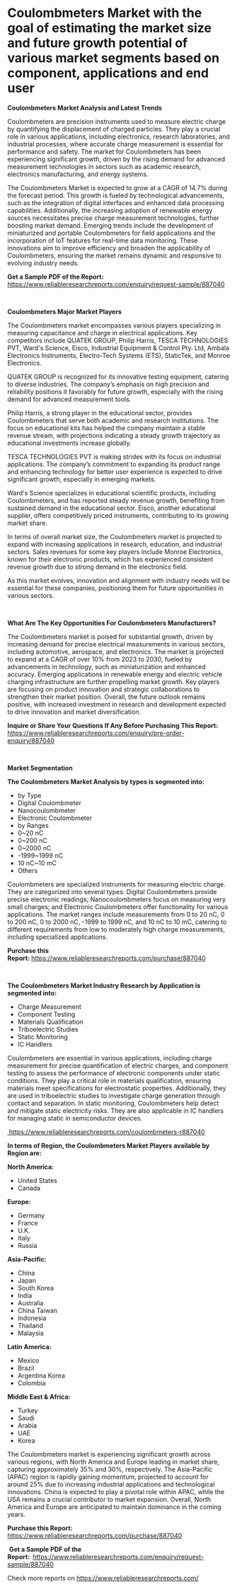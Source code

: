 <p><h1>Coulombmeters Market with the goal of estimating the market size and future growth potential of various market segments based on component, applications and end user</h1></p><p><strong>Coulombmeters Market Analysis and Latest Trends</strong></p>
<p><p>Coulombmeters are precision instruments used to measure electric charge by quantifying the displacement of charged particles. They play a crucial role in various applications, including electronics, research laboratories, and industrial processes, where accurate charge measurement is essential for performance and safety. The market for Coulombmeters has been experiencing significant growth, driven by the rising demand for advanced measurement technologies in sectors such as academic research, electronics manufacturing, and energy systems.</p><p>The Coulombmeters Market is expected to grow at a CAGR of 14.7% during the forecast period. This growth is fueled by technological advancements, such as the integration of digital interfaces and enhanced data processing capabilities. Additionally, the increasing adoption of renewable energy sources necessitates precise charge measurement technologies, further boosting market demand. Emerging trends include the development of miniaturized and portable Coulombmeters for field applications and the incorporation of IoT features for real-time data monitoring. These innovations aim to improve efficiency and broaden the applicability of Coulombmeters, ensuring the market remains dynamic and responsive to evolving industry needs.</p></p>
<p><strong>Get a Sample PDF of the Report:&nbsp;</strong> <a href="https://www.reliableresearchreports.com/enquiry/request-sample/887040?utm_campaign=2205&utm_medium=2&utm_source=Github&utm_content=ia&utm_term=17022025&utm_id=coulombmeters">https://www.reliableresearchreports.com/enquiry/request-sample/887040</a></p>
<p>&nbsp;</p>
<p><strong>Coulombmeters Major Market Players</strong></p>
<p><p>The Coulombmeters market encompasses various players specializing in measuring capacitance and charge in electrical applications. Key competitors include QUATEK GROUP, Philip Harris, TESCA TECHNOLOGIES PVT, Ward's Science, Eisco, Industrial Equipment & Control Pty. Ltd, Ambala Electronics Instruments, Electro-Tech Systems (ETS), StaticTek, and Monroe Electronics.</p><p>QUATEK GROUP is recognized for its innovative testing equipment, catering to diverse industries. The company’s emphasis on high precision and reliability positions it favorably for future growth, especially with the rising demand for advanced measurement tools.</p><p>Philip Harris, a strong player in the educational sector, provides Coulombmeters that serve both academic and research institutions. The focus on educational kits has helped the company maintain a stable revenue stream, with projections indicating a steady growth trajectory as educational investments increase globally.</p><p>TESCA TECHNOLOGIES PVT is making strides with its focus on industrial applications. The company’s commitment to expanding its product range and enhancing technology for better user experience is expected to drive significant growth, especially in emerging markets.</p><p>Ward's Science specializes in educational scientific products, including Coulombmeters, and has reported steady revenue growth, benefiting from sustained demand in the educational sector. Eisco, another educational supplier, offers competitively priced instruments, contributing to its growing market share.</p><p>In terms of overall market size, the Coulombmeters market is projected to expand with increasing applications in research, education, and industrial sectors. Sales revenues for some key players include Monroe Electronics, known for their electronic products, which has experienced consistent revenue growth due to strong demand in the electronics field.</p><p>As this market evolves, innovation and alignment with industry needs will be essential for these companies, positioning them for future opportunities in various sectors.</p></p>
<p>&nbsp;</p>
<p><strong>What Are The Key Opportunities For Coulombmeters Manufacturers?</strong></p>
<p><p>The Coulombmeters market is poised for substantial growth, driven by increasing demand for precise electrical measurements in various sectors, including automotive, aerospace, and electronics. The market is projected to expand at a CAGR of over 10% from 2023 to 2030, fueled by advancements in technology, such as miniaturization and enhanced accuracy. Emerging applications in renewable energy and electric vehicle charging infrastructure are further propelling market growth. Key players are focusing on product innovation and strategic collaborations to strengthen their market position. Overall, the future outlook remains positive, with increased investment in research and development expected to drive innovation and market diversification.</p></p>
<p><strong>Inquire or Share Your Questions If Any Before Purchasing This Report:</strong> <a href="https://www.reliableresearchreports.com/enquiry/pre-order-enquiry/887040?utm_campaign=2205&utm_medium=2&utm_source=Github&utm_content=ia&utm_term=17022025&utm_id=coulombmeters">https://www.reliableresearchreports.com/enquiry/pre-order-enquiry/887040</a></p>
<p>&nbsp;</p>
<p><strong>Market Segmentation</strong></p>
<p><strong>The Coulombmeters Market Analysis by types is segmented into:</strong></p>
<p><ul><li>by Type</li><li>Digital Coulombmeter</li><li>Nanocoulombmeter</li><li>Electronic Coulombmeter</li><li>by Ranges</li><li>0~20 nC</li><li>0~200 nC</li><li>0~2000 nC</li><li>-1999~1999 nC</li><li>10 nC~10 mC</li><li>Others</li></ul></p>
<p><p>Coulombmeters are specialized instruments for measuring electric charge. They are categorized into several types: Digital Coulombmeters provide precise electronic readings; Nanocoulombmeters focus on measuring very small charges; and Electronic Coulombmeters offer functionality for various applications. The market ranges include measurements from 0 to 20 nC, 0 to 200 nC, 0 to 2000 nC, -1999 to 1999 nC, and 10 nC to 10 mC, catering to different requirements from low to moderately high charge measurements, including specialized applications.</p></p>
<p><strong>Purchase this Report:&nbsp;</strong><a href="https://www.reliableresearchreports.com/purchase/887040?utm_campaign=2205&utm_medium=2&utm_source=Github&utm_content=ia&utm_term=17022025&utm_id=coulombmeters">https://www.reliableresearchreports.com/purchase/887040</a></p>
<p>&nbsp;</p>
<p><strong>The Coulombmeters Market Industry Research by Application is segmented into:</strong></p>
<p><ul><li>Charge Measurement</li><li>Component Testing</li><li>Materials Qualification</li><li>Triboelectric Studies</li><li>Static Monitoring</li><li>IC Handlers</li></ul></p>
<p><p>Coulombmeters are essential in various applications, including charge measurement for precise quantification of electric charges, and component testing to assess the performance of electronic components under static conditions. They play a critical role in materials qualification, ensuring materials meet specifications for electrostatic properties. Additionally, they are used in triboelectric studies to investigate charge generation through contact and separation. In static monitoring, Coulombmeters help detect and mitigate static electricity risks. They are also applicable in IC handlers for managing static in semiconductor devices.</p></p>
<p><a href="https://www.reliableresearchreports.com/coulombmeters-r887040?utm_campaign=2205&utm_medium=2&utm_source=Github&utm_content=ia&utm_term=17022025&utm_id=coulombmeters">&nbsp;https://www.reliableresearchreports.com/coulombmeters-r887040</a></p>
<p><strong>In terms of Region, the Coulombmeters Market Players available by Region are:</strong></p>
<p>
    <p> <strong> North America: </strong>
        <ul>
            <li>United States</li>
            <li>Canada</li>
        </ul>
        </p> 
    <p> <strong> Europe: </strong>
        <ul>
            <li>Germany</li>
            <li>France</li>
            <li>U.K.</li>
            <li>Italy</li>
            <li>Russia</li>
        </ul>
        </p> 
    <p> <strong> Asia-Pacific: </strong>
        <ul>
            <li>China</li>
            <li>Japan</li>
            <li>South Korea</li>
            <li>India</li>
            <li>Australia</li>
            <li>China Taiwan</li>
            <li>Indonesia</li>
            <li>Thailand</li>
            <li>Malaysia</li>
        </ul>
        </p> 
    <p> <strong> Latin America: </strong>
        <ul>
            <li>Mexico</li>
            <li>Brazil</li>
            <li>Argentina Korea</li>
            <li>Colombia</li>
        </ul>
        </p> 
    <p> <strong> Middle East & Africa: </strong>
        <ul>
            <li>Turkey</li>
            <li>Saudi</li>
            <li>Arabia</li>
            <li>UAE</li>
            <li>Korea</li>
        </ul>
    </p>
    </p>
<p><p>The Coulombmeters market is experiencing significant growth across various regions, with North America and Europe leading in market share, capturing approximately 35% and 30%, respectively. The Asia-Pacific (APAC) region is rapidly gaining momentum, projected to account for around 25% due to increasing industrial applications and technological innovations. China is expected to play a pivotal role within APAC, while the USA remains a crucial contributor to market expansion. Overall, North America and Europe are anticipated to maintain dominance in the coming years.</p></p>
<p><strong>Purchase this Report: </strong><a href="https://www.reliableresearchreports.com/purchase/887040?utm_campaign=2205&utm_medium=2&utm_source=Github&utm_content=ia&utm_term=17022025&utm_id=coulombmeters">https://www.reliableresearchreports.com/purchase/887040</a></p>
<p>&nbsp;<strong>Get a Sample PDF of the Report:&nbsp;&nbsp;</strong><a href="https://www.reliableresearchreports.com/enquiry/request-sample/887040?utm_campaign=2205&utm_medium=2&utm_source=Github&utm_content=ia&utm_term=17022025&utm_id=coulombmeters">https://www.reliableresearchreports.com/enquiry/request-sample/887040</a></p>
<p><strong></strong></p>
<p>Check more reports on <a href="https://www.reliableresearchreports.com/?utm_campaign=2205&utm_medium=2&utm_source=Github&utm_content=ia&utm_term=17022025&utm_id=coulombmeters">https://www.reliableresearchreports.com/</a></p>